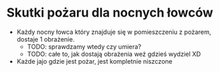 # Skutki pożaru dla nocnych łowców

- Każdy nocny łowca który znajduje się w pomieszczeniu z pożarem, dostaje 1 obrażenie.
    - TODO: sprawdzamy wtedy czy umiera?
    - TODO: całe to, jak dostają obrażenia weź gdzieś wydziel XD
- Każde jajo gdzie jest pożar, jest kompletnie niszczone
